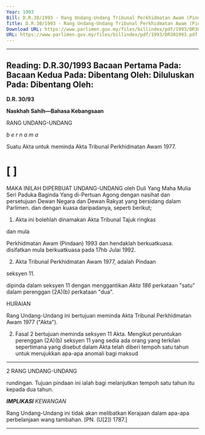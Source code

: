 ```yaml
---
Year: 1993
Bill: D.R.30/1993 - Rang Undang-Undang Tribunal Perkhidmatan Awam (Pindaan) 1993 (Lulus)
Title: D.R.30/1993 - Rang Undang-Undang Tribunal Perkhidmatan Awam (Pindaan) 1993 (Lulus)
Download URL: https://www.parlimen.gov.my/files/billindex/pdf/1993/DR301993.pdf
URL: https://www.parlimen.gov.my/files/billindex/pdf/1993/DR301993.pdf
---
```

---
Reading:
D.R.30/1993
Bacaan Pertama Pada:
Bacaan Kedua Pada:
Dibentang Oleh:
Diluluskan Pada:
Dibentang Oleh:
---

**D.R. 30/93**

**Naskhah Sahih—Bahasa Kebangsaan**

RANG UNDANG-UNDANG

_b e r n a m a_

Suatu Akta untuk meminda Akta Tribunal Perkhidmatan
Awam 1977.

# [ ]

MAKA INILAH DIPERBUAT UNDANG-UNDANG
oleh Duli Yang Maha Mulia Seri Paduka Baginda Yang
di-Pertuan Agong dengan nasihat dan persetujuan Dewan
Negara dan Dewan Rakyat yang bersidang dalam
Parlimen. dan dengan kuasa daripadanya, seperti berikut;

1. Akta ini bolehlah dinamakan Akta Tribunal Tajuk ringkas

dan mula

Perkhidmatan Awam (Pindaan) 1993 dan hendaklah berkuatkuasa.
disifatkan mula berkuatkuasa pada 17hb Julai 1992.

2. Akta Tribunal Perkhidmatan Awam 1977, adalah Pindaan

seksyen 11.

dipinda dalam seksyen 11 dengan menggantikan _Akta 186_
perkataan "satu" dalam perenggan (2A)(b) perkataan
"dua".

HURAIAN

Rang Undang-Undang ini bertujuan meminda Akta Tribunal
Perkhidmatan Awam 1977 ("Akta").

2. Fasal 2 bertujuan meminda seksyen 11 Akta. Mengikut
peruntukan perenggan (2A)(b) seksyen 11 yang sedia ada orang yang
terkilan sepertimana yang disebut dalam Akta telah diberi tempoh
satu tahun untuk merujukkan apa-apa anomali bagi maksud


-----

2 RANG UNDANG-UNDANG

rundingan. Tujuan pindaan ini ialah bagi melanjutkan tempoh satu
tahun itu kepada dua tahun.

**_IMPLIKASI_** _KEWANGAN_

Rang Undang-Undang ini tidak akan melibatkan Kerajaan dalam
apa-apa perbelanjaan wang tambahan. [PN. (U[2]) 1787.]


-----


